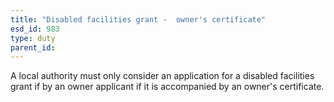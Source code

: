 ```yaml
---
title: "Disabled facilities grant -  owner's certificate"
esd_id: 983
type: duty
parent_id:  
---
```


A local authority must only consider an application for a disabled facilities grant if by an owner applicant if it is accompanied by an owner's certificate.

